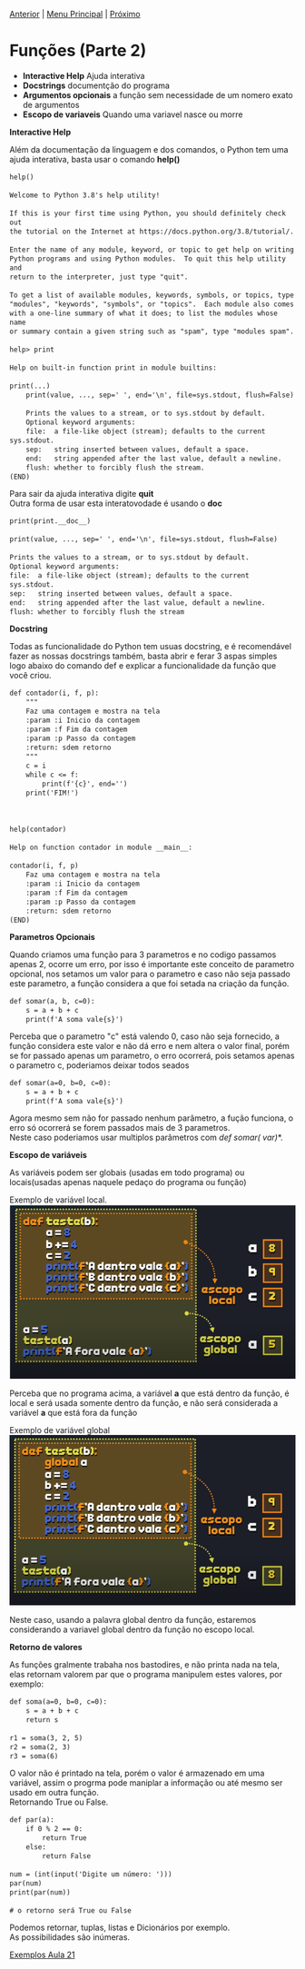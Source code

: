 [Anterior](Aula20.md) | [Menu Principal](/README.md/) | [Próximo](Aula22.md) 

# Funções (Parte 2)  

- **Interactive Help** Ajuda interativa  
- **Docstrings** documentção do programa  
- **Argumentos opcionais**  a função sem necessidade de um nomero exato de argumentos
- **Escopo de variaveis** Quando uma variavel nasce ou morre

**Interactive Help**  

Além da documentação da linguagem e dos comandos, o Python tem uma ajuda interativa, basta usar o comando **help()**  
```
help()

Welcome to Python 3.8's help utility!

If this is your first time using Python, you should definitely check out
the tutorial on the Internet at https://docs.python.org/3.8/tutorial/.

Enter the name of any module, keyword, or topic to get help on writing
Python programs and using Python modules.  To quit this help utility and
return to the interpreter, just type "quit".

To get a list of available modules, keywords, symbols, or topics, type
"modules", "keywords", "symbols", or "topics".  Each module also comes
with a one-line summary of what it does; to list the modules whose name
or summary contain a given string such as "spam", type "modules spam".

help> print

Help on built-in function print in module builtins:

print(...)
    print(value, ..., sep=' ', end='\n', file=sys.stdout, flush=False)
    
    Prints the values to a stream, or to sys.stdout by default.
    Optional keyword arguments:
    file:  a file-like object (stream); defaults to the current sys.stdout.
    sep:   string inserted between values, default a space.
    end:   string appended after the last value, default a newline.
    flush: whether to forcibly flush the stream.
(END)
```
Para sair da ajuda interativa digite **quit**  
Outra forma de usar esta interatovodade é usando o **__doc__**  
```
print(print.__doc__)

print(value, ..., sep=' ', end='\n', file=sys.stdout, flush=False)

Prints the values to a stream, or to sys.stdout by default.
Optional keyword arguments:
file:  a file-like object (stream); defaults to the current sys.stdout.
sep:   string inserted between values, default a space.
end:   string appended after the last value, default a newline.
flush: whether to forcibly flush the stream
```  
  
**Docstring**  
  
Todas as funcionalidade do Python tem usuas docstring, e é recomendável fazer as nossas docstrings também, basta abrir e ferar 3 aspas simples logo abaixo do comando def e explicar a funcionalidade da função que você criou.  
```
def contador(i, f, p):
    """
    Faz uma contagem e mostra na tela
    :param :i Inicio da contagem
    :param :f Fim da contagem
    :param :p Passo da contagem
    :return: sdem retorno
    """
    c = i
    while c <= f:
        print(f'{c}', end='')
    print('FIM!')



help(contador)

Help on function contador in module __main__:

contador(i, f, p)
    Faz uma contagem e mostra na tela
    :param :i Inicio da contagem
    :param :f Fim da contagem
    :param :p Passo da contagem
    :return: sdem retorno
(END)
```
  
**Parametros Opcionais**  
  
Quando criamos uma função para 3 parametros e no codigo passamos apenas 2, ocorre um erro, por isso é importante este conceito de parametro opcional, nos setamos um valor para o parametro e caso não seja passado este parametro, a função considera a que foi setada na criação da função.  
```
def somar(a, b, c=0):
    s = a + b + c 
    print(f'A soma vale{s}')
```  
Perceba que o parametro "c" está valendo 0, caso não seja fornecido, a função considera este valor e não dá erro e nem altera o valor final, porém se for passado apenas um parametro, o erro ocorrerá, pois setamos apenas o parametro c, poderiamos deixar todos seados
```
def somar(a=0, b=0, c=0):
    s = a + b + c 
    print(f'A soma vale{s}')
```  
Agora mesmo sem não for passado nenhum parâmetro, a fução funciona, o erro só ocorrerá se forem passados mais de 3 parametros.  
Neste caso poderiamos usar multiplos parâmetros com **def somar(* var)**.  
  
**Escopo de variáveis**  
  
As variáveis podem ser globais (usadas em todo programa) ou locais(usadas apenas naquele pedaço do programa ou função)  
  
Exemplo de variável local.  
![](/Imagens/imgaula21doc01.png)  
  
Perceba que no programa acima, a variável **a** que está dentro da função, é local e será usada somente dentro da função, e não será considerada a variável **a** que está fora da função 

Exemplo de variável global  
![](/Imagens/imgaula21doc02.png)  
  
Neste caso, usando a palavra global dentro da função, estaremos considerando a variavel global dentro da função no escopo local.  
  
**Retorno de valores**  
  
As funções gralmente trabaha nos bastodires, e não printa nada na tela, elas retornam valorem par que o programa manipulem estes valores, por exemplo:  
```
def soma(a=0, b=0, c=0):
    s = a + b + c
    return s
    
r1 = soma(3, 2, 5)
r2 = soma(2, 3)
r3 = soma(6)
```  
O valor não é printado na tela, porém o valor é armazenado em uma variável, assim o progrma pode maniplar a informação ou até mesmo ser usado em outra função.  
Retornando True ou False.  
``` 
def par(a):
    if 0 % 2 == 0:
        return True
    else:
        return False

num = (int(input('Digite um número: ')))
par(num)
print(par(num))

# o retorno será True ou False
```  
  
Podemos retornar, tuplas, listas e Dicionários por exemplo.  
As possibilidades são inúmeras.



[Exemplos Aula 21](Aula21.py)